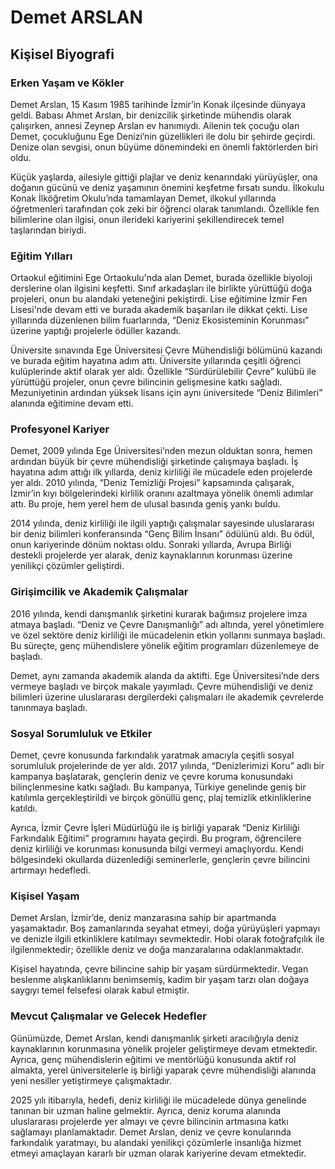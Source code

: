 # Demet ARSLAN

## Kişisel Biyografi

### Erken Yaşam ve Kökler

Demet Arslan, 15 Kasım 1985 tarihinde İzmir’in Konak ilçesinde dünyaya geldi. Babası Ahmet Arslan, bir denizcilik şirketinde mühendis olarak çalışırken, annesi Zeynep Arslan ev hanımıydı. Ailenin tek çocuğu olan Demet, çocukluğunu Ege Denizi’nin güzellikleri ile dolu bir şehirde geçirdi. Denize olan sevgisi, onun büyüme dönemindeki en önemli faktörlerden biri oldu. 

Küçük yaşlarda, ailesiyle gittiği plajlar ve deniz kenarındaki yürüyüşler, ona doğanın gücünü ve deniz yaşamının önemini keşfetme fırsatı sundu. İlkokulu Konak İlköğretim Okulu’nda tamamlayan Demet, ilkokul yıllarında öğretmenleri tarafından çok zeki bir öğrenci olarak tanımlandı. Özellikle fen bilimlerine olan ilgisi, onun ilerideki kariyerini şekillendirecek temel taşlarından biriydi.

### Eğitim Yılları

Ortaokul eğitimini Ege Ortaokulu'nda alan Demet, burada özellikle biyoloji derslerine olan ilgisini keşfetti. Sınıf arkadaşları ile birlikte yürüttüğü doğa projeleri, onun bu alandaki yeteneğini pekiştirdi. Lise eğitimine İzmir Fen Lisesi'nde devam etti ve burada akademik başarıları ile dikkat çekti. Lise yıllarında düzenlenen bilim fuarlarında, “Deniz Ekosisteminin Korunması” üzerine yaptığı projelerle ödüller kazandı.

Üniversite sınavında Ege Üniversitesi Çevre Mühendisliği bölümünü kazandı ve burada eğitim hayatına adım attı. Üniversite yıllarında çeşitli öğrenci kulüplerinde aktif olarak yer aldı. Özellikle “Sürdürülebilir Çevre” kulübü ile yürüttüğü projeler, onun çevre bilincinin gelişmesine katkı sağladı. Mezuniyetinin ardından yüksek lisans için aynı üniversitede “Deniz Bilimleri” alanında eğitimine devam etti.

### Profesyonel Kariyer

Demet, 2009 yılında Ege Üniversitesi’nden mezun olduktan sonra, hemen ardından büyük bir çevre mühendisliği şirketinde çalışmaya başladı. İş hayatına adım attığı ilk yıllarda, deniz kirliliği ile mücadele eden projelerde yer aldı. 2010 yılında, “Deniz Temizliği Projesi” kapsamında çalışarak, İzmir’in kıyı bölgelerindeki kirlilik oranını azaltmaya yönelik önemli adımlar attı. Bu proje, hem yerel hem de ulusal basında geniş yankı buldu.

2014 yılında, deniz kirliliği ile ilgili yaptığı çalışmalar sayesinde uluslararası bir deniz bilimleri konferansında “Genç Bilim İnsanı” ödülünü aldı. Bu ödül, onun kariyerinde dönüm noktası oldu. Sonraki yıllarda, Avrupa Birliği destekli projelerde yer alarak, deniz kaynaklarının korunması üzerine yenilikçi çözümler geliştirdi.

### Girişimcilik ve Akademik Çalışmalar

2016 yılında, kendi danışmanlık şirketini kurarak bağımsız projelere imza atmaya başladı. “Deniz ve Çevre Danışmanlığı” adı altında, yerel yönetimlere ve özel sektöre deniz kirliliği ile mücadelenin etkin yollarını sunmaya başladı. Bu süreçte, genç mühendislere yönelik eğitim programları düzenlemeye de başladı. 

Demet, aynı zamanda akademik alanda da aktifti. Ege Üniversitesi’nde ders vermeye başladı ve birçok makale yayımladı. Çevre mühendisliği ve deniz bilimleri üzerine uluslararası dergilerdeki çalışmaları ile akademik çevrelerde tanınmaya başladı.

### Sosyal Sorumluluk ve Etkiler

Demet, çevre konusunda farkındalık yaratmak amacıyla çeşitli sosyal sorumluluk projelerinde de yer aldı. 2017 yılında, “Denizlerimizi Koru” adlı bir kampanya başlatarak, gençlerin deniz ve çevre koruma konusundaki bilinçlenmesine katkı sağladı. Bu kampanya, Türkiye genelinde geniş bir katılımla gerçekleştirildi ve birçok gönüllü genç, plaj temizlik etkinliklerine katıldı.

Ayrıca, İzmir Çevre İşleri Müdürlüğü ile iş birliği yaparak “Deniz Kirliliği Farkındalık Eğitimi” programını hayata geçirdi. Bu program, öğrencilere deniz kirliliği ve korunması konusunda bilgi vermeyi amaçlıyordu. Kendi bölgesindeki okullarda düzenlediği seminerlerle, gençlerin çevre bilincini artırmayı hedefledi.

### Kişisel Yaşam

Demet Arslan, İzmir’de, deniz manzarasına sahip bir apartmanda yaşamaktadır. Boş zamanlarında seyahat etmeyi, doğa yürüyüşleri yapmayı ve denizle ilgili etkinliklere katılmayı sevmektedir. Hobi olarak fotoğrafçılık ile ilgilenmektedir; özellikle deniz ve doğa manzaralarına odaklanmaktadır. 

Kişisel hayatında, çevre bilincine sahip bir yaşam sürdürmektedir. Vegan beslenme alışkanlıklarını benimsemiş, kadim bir yaşam tarzı olan doğaya saygıyı temel felsefesi olarak kabul etmiştir. 

### Mevcut Çalışmalar ve Gelecek Hedefler

Günümüzde, Demet Arslan, kendi danışmanlık şirketi aracılığıyla deniz kaynaklarının korunmasına yönelik projeler geliştirmeye devam etmektedir. Ayrıca, genç mühendislerin eğitimi ve mentörlüğü konusunda aktif rol almakta, yerel üniversitelerle iş birliği yaparak çevre mühendisliği alanında yeni nesiller yetiştirmeye çalışmaktadır.

2025 yılı itibarıyla, hedefi, deniz kirliliği ile mücadelede dünya genelinde tanınan bir uzman haline gelmektir. Ayrıca, deniz koruma alanında uluslararası projelerde yer almayı ve çevre bilincinin artmasına katkı sağlamayı planlamaktadır. Demet Arslan, deniz ve çevre konularında farkındalık yaratmayı, bu alandaki yenilikçi çözümlerle insanlığa hizmet etmeyi amaçlayan kararlı bir uzman olarak kariyerine devam etmektedir.